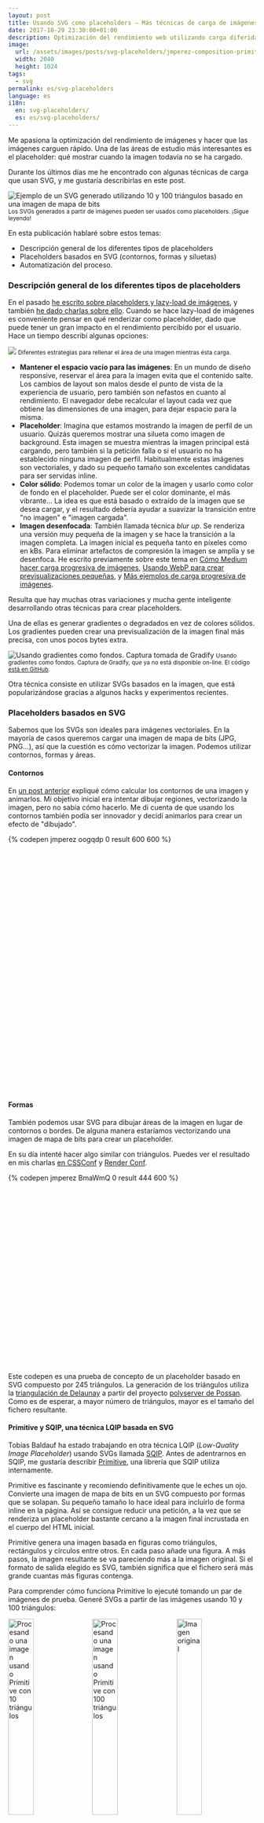 ```yaml
---
layout: post
title: Usando SVG como placeholders — Más técnicas de carga de imágenes
date: 2017-10-29 23:30:00+01:00
description: Optimización del rendimiento web utilizando carga diferida de imágenes con SVGs como placeholders, representando contornos, formas y siluetas.
image:
  url: /assets/images/posts/svg-placeholders/jmperez-composition-primitive.jpg
  width: 2040
  height: 1024
tags:
  - svg
permalink: es/svg-placeholders
language: es
i18n:
  en: svg-placeholders/
  es: es/svg-placeholders/
---
```


Me apasiona la optimización del rendimiento de imágenes y hacer que las imágenes carguen rápido. Una de las áreas de estudio más interesantes es el placeholder: qué mostrar cuando la imagen todavía no se ha cargado.

Durante los últimos días me he encontrado con algunas técnicas de carga que usan SVG, y me gustaría describirlas en este post.

<img
    src="https://res.cloudinary.com/jmperez/image/upload/w_auto:100:684,f_auto,c_scale/v1509278557/jmperez-composition-primitive_j8zyfn.jpg"
    sizes="(max-width: 768px) 100vw, 684px"
    alt="Ejemplo de un SVG generado utilizando 10 y 100 triángulos basado en una imagen de mapa de bits" />
<small class="caption">Los SVGs generados a partir de imágenes pueden ser usados como placeholders. ¡Sigue leyendo!</small>

<!-- more -->

En esta publicación hablaré sobre estos temas:

- Descripción general de los diferentes tipos de placeholders
- Placeholders basados en SVG (contornos, formas y siluetas)
- Automatización del proceso.

### Descripción general de los diferentes tipos de placeholders

En el pasado [he escrito sobre placeholders y lazy-load de imágenes](/lazy-loading-images), y también [he dado charlas sobre ello](https://www.youtube.com/watch?v=szmVNOnkwoU). Cuando se hace lazy-load de imágenes es conveniente pensar en qué renderizar como placeholder, dado que puede tener un gran impacto en el rendimiento percibido por el usuario. Hace un tiempo describí algunas opciones:

<img
    src="https://res.cloudinary.com/jmperez/image/upload/w_auto:100:684,f_auto,c_scale/v1509278557/placeholder-options_vtwp6b.png"
    sizes="(max-width: 768px) 100vw, 684px" />
<small class="caption">Diferentes estrategias para rellenar el área de una imagen mientras ésta carga.</small>

- **Mantener el espacio vacío para las imágenes**: En un mundo de diseño responsive, reservar el área para la imagen evita que el contenido salte. Los cambios de layout son malos desde el punto de vista de la experiencia de usuario, pero también son nefastos en cuanto al rendimiento. El navegador debe recalcular el layout cada vez que obtiene las dimensiones de una imagen, para dejar espacio para la misma.
- **Placeholder**: Imagina que estamos mostrando la imagen de perfil de un usuario. Quizás queremos mostrar una silueta como imagen de background. Esta imagen se muestra mientras la imagen principal está cargando, pero también si la petición falla o si el usuario no ha establecido ninguna imagen de perfil. Habitualmente estas imágenes son vectoriales, y dado su pequeño tamaño son excelentes candidatas para ser servidas inline.
- **Color sólido**: Podemos tomar un color de la imagen y usarlo como color de fondo en el placeholder. Puede ser el color dominante, el más vibrante… La idea es que está basado o extraído de la imagen que se desea cargar, y el resultado debería ayudar a suavizar la transición entre "no imagen" e "imagen cargada".
- **Imagen desenfocada**: También llamada técnica _blur up_. Se renderiza una versión muy pequeña de la imagen y se hace la transición a la imagen completa. La imagen inicial es pequeña tanto en píxeles como en kBs. Para eliminar artefactos de compresión la imagen se amplía y se desenfoca. He escrito previamente sobre este tema en [Cómo Medium hacer carga progresiva de imágenes](/medium-image-progressive-loading-placeholder), [Usando WebP para crear previsualizaciones pequeñas](/webp-placeholder-images), y [Más ejemplos de carga progresiva de imágenes](/more-progressive-image-loading).

Resulta que hay muchas otras variaciones y mucha gente inteligente desarrollando otras técnicas para crear placeholders.

Una de ellas es generar gradientes o degradados en vez de colores sólidos. Los gradientes pueden crear una previsualización de la imagen final más precisa, con unos pocos bytes extra.

<img
    src="https://res.cloudinary.com/jmperez/image/upload/w_auto:100:684,f_auto,c_scale,w_1368/v1509278575/gradient-background_jyymty.jpg"
    sizes="(max-width: 768px) 100vw, 684px" alt="Usando gradientes como fondos. Captura tomada de Gradify"/>
<small class="caption">Usando gradientes como fondos. Captura de Gradify, que ya no está disponible on-line. El código [está en GitHub](https://github.com/fraser-hemp/gradify).</small>

Otra técnica consiste en utilizar SVGs basados en la imagen, que está popularizándose gracias a algunos hacks y experimentos recientes.

### Placeholders basados en SVG

Sabemos que los SVGs son ideales para imágenes vectoriales. En la mayoría de casos queremos cargar una imagen de mapa de bits (JPG, PNG...), así que la cuestión es cómo vectorizar la imagen. Podemos utilizar contornos, formas y áreas.

#### Contornos

En [un post anterior](/drawing-edges-svg) expliqué cómo calcular los contornos de una imagen y animarlos. Mi objetivo inicial era intentar dibujar regiones, vectorizando la imagen, pero no sabía cómo hacerlo. Me di cuenta de que usando los contornos también podía ser innovador y decidí animarlos para crear un efecto de "dibujado".

<div class="codepen-aspect-ratio" style="margin-bottom: 10px; padding-bottom: 100%; position: relative; width: 100%">
{% codepen jmperez oogqdp 0 result 600 600 %}
</div>

#### Formas

También podemos usar SVG para dibujar áreas de la imagen en lugar de contornos o bordes. De alguna manera estaríamos vectorizando una imagen de mapa de bits para crear un placeholder.

En su día intenté hacer algo similar con triángulos. Puedes ver el resultado en mis charlas [en CSSConf](/cssconfau16/#/45) y [Render Conf](/renderconf17/#/46).

<div class="codepen-aspect-ratio" style="margin-bottom: 10px; padding-bottom: 74%; position: relative; width: 100%">
{% codepen jmperez BmaWmQ 0 result 444 600 %}
</div>

Este codepen es una prueba de concepto de un placeholder basado en SVG compuesto por 245 triángulos. La generación de los triángulos utiliza la [triangulación de Delaunay](https://es.wikipedia.org/wiki/Triangulaci%C3%B3n_de_Delaunay) a partir del proyecto [polyserver de Possan](https://github.com/possan/polyserver). Como es de esperar, a mayor número de triángulos, mayor es el tamaño del fichero resultante.

#### Primitive y SQIP, una técnica LQIP basada en SVG

Tobias Baldauf ha estado trabajando en otra técnica LQIP (_Low-Quality Image Placeholder_) usando SVGs llamada [SQIP](https://github.com/technopagan/sqip). Antes de adentrarnos en SQIP, me gustaría describir [Primitive](https://github.com/fogleman/primitive), una librería que SQIP utiliza internamente.

Primitive es fascinante y recomiendo definitivamente que le eches un ojo. Convierte una imagen de mapa de bits en un SVG compuesto por formas que se solapan. Su pequeño tamaño lo hace ideal para incluirlo de forma inline en la página. Así se consigue reducir una petición, a la vez que se renderiza un placeholder bastante cercano a la imagen final incrustada en el cuerpo del HTML inicial.

Primitive genera una imagen basada en figuras como triángulos, rectángulos y círculos entre otros. En cada paso añade una figura. A más pasos, la imagen resultante se va pareciendo más a la imagen original. Si el formato de salida elegido es SVG, también significa que el fichero será más grande cuantas más figuras contenga.

Para comprender cómo funciona Primitive lo ejecuté tomando un par de imágenes de prueba. Generé SVGs a partir de las imágenes usando 10 y 100 triángulos:

<div>
<img
    src="https://res.cloudinary.com/jmperez/image/upload/w_auto:100:228,f_auto,c_scale,w_500/v1509367394/pexels-photo-281184-square-10.svg_ifiu2z.png"
    sizes="(max-width: 768px) 33vw, 228px" alt="Procesando una imagen usando Primitive con 10 triángulos" style="width:32%;float:left;margin-right:2%;padding-bottom:10px" /><img
    src="https://res.cloudinary.com/jmperez/image/upload/w_auto:100:228,f_auto,c_scale,w_500/v1509367394/pexels-photo-281184-square-100.svg_tkr8el.png"
    sizes="(max-width: 768px) 33vw, 228px" alt="Procesando una imagen usando Primitive con 100 triángulos" style="width:32%;float:left;margin-right:2%;padding-bottom:10px" /><img
    src="https://res.cloudinary.com/jmperez/image/upload/w_auto:100:228,f_auto,c_scale,w_500/v1509367395/pexels-photo-281184-square_tuhvso.jpg"
    sizes="(max-width: 768px) 33vw, 228px" alt="Imagen original" style="width:32%;float:left;padding-bottom:10px" />
</div>

<small class="caption">Procesando [esta imagen](/assets/images/posts/svg-placeholders/pexels-photo-281184-square.jpg) con Primitive, usando [10 triángulos](/assets/images/posts/svg-placeholders/pexels-photo-281184-square-10.svg) y [100 triángulos](/assets/images/posts/svg-placeholders/pexels-photo-281184-square-100.svg).</small>

<div>
<img
    src="https://res.cloudinary.com/jmperez/image/upload/w_auto:100:228,f_auto,c_scale,w_500/v1509367394/pexels-photo-618463-square-10.svg_aeonon.png"
    sizes="(max-width: 768px) 33vw, 228px" alt="Procesando una imagen usando Primitive con 10 triángulos" style="width:32%;float:left;margin-right:2%;padding-bottom:10px" /><img
    src="https://res.cloudinary.com/jmperez/image/upload/w_auto:100:228,f_auto,c_scale,w_500/v1509367394/pexels-photo-618463-square-100.svg_t6pwcv.png"
    sizes="(max-width: 768px) 33vw, 228px" alt="Procesando una imagen usando Primitive con 100 triángulos" style="width:32%;float:left;margin-right:2%;padding-bottom:10px" /><img
    src="https://res.cloudinary.com/jmperez/image/upload/w_auto:100:228,f_auto,c_scale,w_500/v1509367395/pexels-photo-618463-square_pmbi9x.jpg"
    sizes="(max-width: 768px) 33vw, 228px" alt="Imagen original" style="width:32%;float:left;padding-bottom:10px" />
</div>

<small class="caption">Procesando [esta imagen](/assets/images/posts/svg-placeholders/pexels-photo-618463-square.jpg) con Primitive, usando [10 triángulos](/assets/images/posts/svg-placeholders/pexels-photo-618463-square-10.svg) y [100 triángulos](/assets/images/posts/svg-placeholders/pexels-photo-618463-square-100.svg).</small>

Usando 10 triángulos las imágenes empiezan a parecerse a la versión original. Estas imágenes SVG pueden ser adecuadas como placeholders. De hecho el código del SVG de 10 triángulos es muy pequeño, unos 1.030 bytes, que pueden reducirse hasta unos 640 bytes si pasamos la salida por SVGO.

```html
<svg xmlns="http://www.w3.org/2000/svg" width="1024" height="1024"><path fill="#817c70" d="M0 0h1024v1024H0z"/><g fill-opacity=".502"><path fill="#03020f" d="M178 994l580 92L402-62"/><path fill="#f2e2ba" d="M638 894L614 6l472 440"/><path fill="#fff8be" d="M-62 854h300L138-62"/><path fill="#76c2d9" d="M410-62L154 530-62 38"/><path fill="#62b4cf" d="M1086-2L498-30l484 508"/><path fill="#010412" d="M430-2l196 52-76 356"/><path fill="#eb7d3f" d="M598 594l488-32-308 520"/><path fill="#080a18" d="M198 418l32 304 116-448"/><path fill="#3f201d" d="M1086 1062l-344-52 248-148"/><path fill="#ebd29f" d="M630 658l-60-372 516 320"/></g></svg>
```

Las imágenes generadas con 100 triángulos son más grandes, en kB, como es de esperar. En esta prueba las imágenes ocupan unos 5kB tras aplicar SVGO (8kB antes). Tienen un gran nivel de detalle en un tamaño comedido. La decisión de cuántos triángulos usar depende mucho del tipo de imagen (por ejemplo contraste, cantidad de colores, complejidad de la forma) y el nivel de detalle deseado.

Sería posible crear un script similar a [cpeg-dssim](https://github.com/technopagan/cjpeg-dssim) que ajusta la cantidad de formas hasta llegar a un umbral de [similaridad estructural](https://en.wikipedia.org/wiki/Structural_similarity), o un máximo número de formas en el peor caso.

Los SVGs resultantes son una buena opción también como imágenes de fondo. Dado que son vectoriales y tienen un tamaño limitado, son un buen candidato para imágenes _hero_ y fondos de gran tamaño que de otro modo mostrarían artefactos de compresión.

#### SQIP

En [palabras de Tobias](https://github.com/technopagan/sqip):

> SQIP es un intento de encontrar un balance entre estos dos extremos: hace uso de [Primitive](https://github.com/fogleman/primitive) para generar un SVG consistente en varias formas sencillas que aproximan las principales características visibles dentro de la imagen, optimiza el SVG utilizando [SVGO](https://github.com/svg/svgo) y le añade un filtro de desenfoque gaussiano. Esto produce un placeholder SVG que pesa sólo ~800–1000 bytes, se ve bien en todas las pantallas y proporciona una pista visual del contenido de la imagen que se va a cargar.

El resultado es similar a utilizar una imagen pequeña como placeholder en la técnica blur-up (lo que [Medium](/medium-image-progressive-loading-placeholder) y [otros sitios](/more-progressive-image-loading) hacen). La diferencia es que, en lugar de utilizar una imagen bitmap como JPG o WebP, el placeholder usa SVG.

Si ejecutamos SQIP con las imágenes originales obtenemos esto:

<div>
<img
    src="https://res.cloudinary.com/jmperez/image/upload/w_auto:100:342,f_auto,c_scale,w_670/v1509370309/pexels-photo-281184-square-sqip.svg_zspgb0.png"
    sizes="(max-width: 768px) 50vw, 342px" alt="SQIP aplicado a una imagen" style="width:49%;float:left;margin-right:2%;padding-bottom:10px" /><img
    src="https://res.cloudinary.com/jmperez/image/upload/w_auto:100:342,f_auto,c_scale,w_670/v1509370308/pexels-photo-618463-square-sqip.svg_qjrexh.png"
    sizes="(max-width: 768px) 50vw, 342px" alt="SQIP aplicado a una imagen" style="width:49%;float:left;padding-bottom:10px" />
</div>

<small class="caption">Las imágenes resultantes tras aplicar SQIP sobre [la primera imagen](/assets/images/posts/svg-placeholders/pexels-photo-281184-square-sqip.svg) y [la segunda](/assets/images/posts/svg-placeholders/pexels-photo-618463-square-sqip.svg).</small>

El SVG resultante ocupa ~900 bytes. Inspeccionando el código podemos observar el filtro `feGaussianBlur` aplicado al grupo de formas:

```html
<svg xmlns="http://www.w3.org/2000/svg" viewBox="0 0 2000 2000"><filter id="b"><feGaussianBlur stdDeviation="12" /></filter><path fill="#817c70" d="M0 0h2000v2000H0z"/><g filter="url(#b)" transform="translate(4 4) scale(7.8125)" fill-opacity=".5"><ellipse fill="#000210" rx="1" ry="1" transform="matrix(50.41098 -3.7951 11.14787 148.07886 107 194.6)"/><ellipse fill="#eee3bb" rx="1" ry="1" transform="matrix(-56.38179 17.684 -24.48514 -78.06584 205 110.1)"/><ellipse fill="#fff4bd" rx="1" ry="1" transform="matrix(35.40604 -5.49219 14.85017 95.73337 16.4 123.6)"/><ellipse fill="#79c7db" cx="21" cy="39" rx="65" ry="65"/><ellipse fill="#0c1320" cx="117" cy="38" rx="34" ry="47"/><ellipse fill="#5cb0cd" rx="1" ry="1" transform="matrix(-39.46201 77.24476 -54.56092 -27.87353 219.2 7.9)"/><path fill="#e57339" d="M271 159l-123-16 43 128z"/><ellipse fill="#47332f" cx="214" cy="237" rx="242" ry="19"/></g></svg>
```

SQIP también puede imprimir como resultado una etiqueta `img` con el contenido del SVG codificado en Base 64:

```html
<img width="640" height="640" src="example.jpg" alt="Add descriptive alt text" style="background-size: cover; background-image: url(data:image/svg+xml;base64,PHN2ZyB4bWxucz0iaHR0cDovL3d3dy53My5vcmcvMjAw...<stripped base 64>...PjwvZz48L3N2Zz4=);">
```

#### Siluetas

Acabamos de ver cómo usar SVGs para contornos y formas básicas. Otra posibilidad es vectorizar las imágenes "trazándolas". [Mikael Ainalem](https://twitter.com/mikaelainalem) compartió [un codepen](https://codepen.io/ainalem/full/aLKxjm/) hace unos días mostrando cómo usar una silueta con 2 colores como placeholder. El resultado es muy bonito:

<video controls style="max-width:100%" width="690" height="459">
  <source src="https://res.cloudinary.com/jmperez/video/upload/dpr_auto,f_auto,q_auto,c_scale/v1509278615/silhouette-lazy-loading_evq9xq.mp4" type="video/mp4">
</video>

En este caso los SVGs están dibujados a mano, pero la técnica inspiró rápidamente a desarrolladores que crearon integraciones con herramientas que automatizaban el proceso.

- [Gatsby](https://www.gatsbyjs.org), un generador de sitios estáticos basado en React, soporta estos SVGs trazados. Utiliza [un port de potrace a JavaScript](https://www.npmjs.com/package/potrace) para vectorizar las imágenes.

<blockquote class="twitter-tweet" data-lang="en-gb"><p lang="en" dir="ltr">Excited to announce that Gatsby now has super simple support for traced SVG!<br><br>Thanks to <a href="https://twitter.com/fk?ref_src=twsrc%5Etfw">@fk</a> for his great work!<a href="https://t.co/XfgEDbSILA">https://t.co/XfgEDbSILA</a> <a href="https://t.co/wTwOgT8C5V">pic.twitter.com/wTwOgT8C5V</a></p>&mdash; Gatsby (@gatsbyjs) <a href="https://twitter.com/gatsbyjs/status/923304195666485248?ref_src=twsrc%5Etfw">25 October 2017</a></blockquote>

- [Craft 3 CMS](https://craftcms.com), que también añadió soporte para siluetas. Utiliza [un port de potrace a PHP](https://github.com/nystudio107/craft3-imageoptimize/blob/master/src/lib/Potracio.php).

<blockquote class="twitter-tweet" data-lang="en-gb"><p lang="en" dir="ltr">Cool video of using inline SVG images as lazy loading placeholders w/ ImageOptimize &amp; Craft 3 from <a href="https://twitter.com/slebbo?ref_src=twsrc%5Etfw">@slebbo</a> <a href="https://t.co/E1dYA4ayow">https://t.co/E1dYA4ayow</a> <a href="https://twitter.com/hashtag/craftcms?src=hash&amp;ref_src=twsrc%5Etfw">#craftcms</a> <a href="https://t.co/ruf8i6URCT">pic.twitter.com/ruf8i6URCT</a></p>&mdash; nystudio107 (@nystudio107) <a href="https://twitter.com/nystudio107/status/920673966091534338?ref_src=twsrc%5Etfw">18 October 2017</a></blockquote>

- [image-trace-loader](https://github.com/EmilTholin/image-trace-loader), un loader de Webpack que utiliza potrace para procesar las imágenes.

<blockquote class="twitter-tweet" data-lang="en-gb"><p lang="en" dir="ltr">I just released image-trace-loader, a <a href="https://twitter.com/hashtag/webpack?src=hash&amp;ref_src=twsrc%5Etfw">#webpack</a> loader that exports traced outlines as image/svg+xml data.<a href="https://t.co/2VZaKVaE4p">https://t.co/2VZaKVaE4p</a> <a href="https://t.co/vRma67R7zb">pic.twitter.com/vRma67R7zb</a></p>&mdash; Emil Tholin (@Tholle1234) <a href="https://twitter.com/Tholle1234/status/920423596346019840?ref_src=twsrc%5Etfw">17 October 2017</a></blockquote>

También es interesante ver una comparación de la salida obtenida por el loader de webpack de Emil (basado en potrace) y los SVGs dibujados a mano de Mikael.

<blockquote class="twitter-tweet" data-lang="en-gb"><p lang="en" dir="ltr">Comparison of <a href="https://twitter.com/mikaelainalem?ref_src=twsrc%5Etfw">@mikaelainalem</a> &#39;s SVG lazy-loading technique <a href="https://t.co/mbqVpxzn72">https://t.co/mbqVpxzn72</a> with @Tholle123&#39;s webpack loader <a href="https://t.co/3jxjtNP8dm">https://t.co/3jxjtNP8dm</a> <a href="https://t.co/tChcPK0mIK">pic.twitter.com/tChcPK0mIK</a></p>&mdash; Yuriy Nemtsov (@nemtsovy) <a href="https://twitter.com/nemtsovy/status/920647706799955970?ref_src=twsrc%5Etfw">18 October 2017</a></blockquote>

Asumo que la salida generada por potrace utiliza las opciones por defecto. Adicionalmente, es posible ajustarlas. Lee [las opciones para image-trace-loader](https://github.com/EmilTholin/image-trace-loader#options), que son prácticamente [las que se pasan a potrace](https://www.npmjs.com/package/potrace#parameters).

## Resumen

Hemos visto diferentes herramientas y técnicas para generar SVGs basados en imágenes bitmap y utilizarlos como placeholders. De la misma forma que [WebP es un formato fantástico para previsualizaciones](/webp-placeholder-images/), SVG es también un formato interesante para aplicar en los placeholders. Podemos controlar el nivel de detalle (y por consiguiente, su tamaño), es altamente comprimible y es fácil de manipular con CSS y JS.

## Recursos extra

Este post llegó a [lo alto de Hacker News, consiguiendo muchos puntos y comentarios](https://news.ycombinator.com/item?id=15696596). Me siento orgulloso por ello, y por todos los enlaces a otros recursos que han sido compartidos en los comentarios de esa página. Aquí tienes algunos de ellos:

- [Geometrize](https://github.com/Tw1ddle/geometrize-haxe) es un port de Primitive escrito en Haxe. También hay [una implementación en JavaScript](https://github.com/Tw1ddle/geometrize-haxe-web) que puedes probar directamente [en tu navegador](http://www.samcodes.co.uk/project/geometrize-haxe-web/).
- [Primitive.js](https://github.com/ondras/primitive.js), que es un port de Primitive en JavaScript. También, [primitive.nextgen](https://github.com/cielito-lindo-productions/primitive.nextgen), que es un port de la aplicación de escritorio de Primitive utilizando Primitive.js y Electron.
- Hay un par de cuentas de Twitter donde puedes ver ejemplos de imágenes generadas con Primitive y Geometrize: [@PrimitivePic](https://twitter.com/PrimitivePic) y [@Geometrizer](https://twitter.com/Geometrizer).
- [imagetracerjs](https://github.com/jankovicsandras/imagetracerjs), que es un tracer de imágenes ráster y vectorizador escrito en JavaScript. También hay ports para [Java](https://github.com/jankovicsandras/imagetracerjava) y [Android](https://github.com/jankovicsandras/imagetracerandroid).

## Posts relacionados

Si te ha gustado este post, echa un vistazo a estos otros en los que he escrito sobre técnicas para cargar imágenes:

- [Cómo Medium carga imágenes de forma progresiva](/medium-image-progressive-loading-placeholder)
- [Usando WebP para crear pequeñas previsualizaciones](/webp-placeholder-images)
- [Más ejemplos de carga de imágenes progresiva](/more-progressive-image-loading)

<script async src="https://platform.twitter.com/widgets.js" charset="utf-8"></script>
